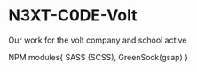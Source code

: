 # N3XT-C0DE-Volt
Our work for the volt company and school active

NPM modules{
SASS (SCSS),
GreenSock(gsap)
}
